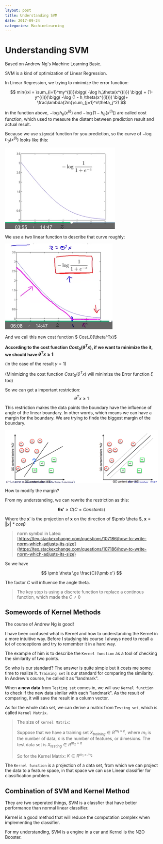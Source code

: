 ```yaml
---
layout: post
title: Understanding SVM
date: 2017-09-24
categories: MachineLearning
---
```



# Understanding SVM

Based on Andrew Ng's Machine Learning Basic.

SVM is a kind of optimization of Linear Regression. 

In Linear Regression, we trying to minimize the error function:

$$
min(\xi = \sum_{i=1}^my^{(i)}\bigg( -\log h_\theta(x^{(i)}) \bigg) + (1-y^{(i)})\bigg( -\log (1 - h_\theta(x^{(i)})) \bigg)+ \frac\lambda{2m}\sum_{j=1}^n\theta_j^2) 
$$


in the function above, $-\log h_\theta(x^{(i)})$ and $-\log (1 - h_\theta(x^{(i)}))$ are called cost function, which used to measure the distant between prediction result and actual result.

Because we use `sigmoid` function for you prediction, so the curve of $-\log h_\theta(x^{(i)})$
looks like this: 

![](/img/2017-09-24/2017-09-24-15-52-09.png)


We use a two linear function to describe that curve roughly:

![](/img/2017-09-24/2017-09-24-15-53-01.png)

And we call this new cost function $ Cost_0(\theta^Tx)$


**According to the cost function $Cost_0(\theta^Tx)$, if we want to minimize the it, we should have $\theta^Tx \ge 1$**

(in the case of the result $y = 1$) 

(Minimizing the cost function $Cost_0(\theta^Tx)$ will minimize the Error function $\xi$ too)

So we can get a important restriction: 
 $$
     \theta^Tx \ge 1
$$

This restriction makes the data points the boundary have the influence of angle of the linear boundary. In other words, which means we can have a margin for the boundary. We are trying to finde the biggest margin of the boundary.

![](/img/2017-09-24/boundary.png)

How to modify the margin? 

From my understanding, we can rewrite the restriction as this:
 
$$
    \pmb{\theta x'} \ge C (C = Constants)
$$

Where the $\pmb x'$ is the projection of $\pmb x$ on the direction of $\pmb \theta $, $\pmb x = \Vert x \Vert * cos\beta$

> norm symbol in Latex: [https://tex.stackexchange.com/questions/107186/how-to-write-norm-which-adjusts-its-size](https://tex.stackexchange.com/questions/107186/how-to-write-norm-which-adjusts-its-size)


So we have
 
$$
 \pmb \theta \ge \frac{C}{\pmb x'}    
$$

The factor $C$ will influence the angle theta.


> The key step is using a discrete function to replace a continous function, which made the $C \ne 0$

## Somewords of Kernel Methods

The course of Andrew Ng is good!

I have been confused what is Kernel and how to understanding the Kernel in a more intuitive way. Before I studying his course I always need to recall a lot of conceptions and try to remember it in a hard way.

The example of him is to describe the `Kernel function` as a tool of checking the similarity of two points.

So who is our standard? The answer is quite simple but it costs me some time to realize it. `Training set` is our standard for comparing the similarity. In Andrew's course, he called it as "landmark".

When **a new data** from `Testing set` comes in, we will use `Kernel function` to check if the new data similar with each "landmark". As the result of comparing, it will save the result in a column vector.

As for the whole data set, we can derive a matrix from `Testing set`, which is called `Kernel Matrix`.

> The size of `Kernel Matrix`: 
>
> Suppose that we have a training set $X_{training} \in R^{m_1 \times n}$, where $m_1$ is the number of data, $n$ is the number of features, or dimesions. The test data set is $X_{testing} \in R^{m_2 \times n}$
>
> So for the Kernel Matrix: $K \in R^{m_1 \times m_2}$

The `Kernel function` is a projection of a data set, from which we can project the data to a feature space, in that space we can use Linear classifier for classification problem.  

## Combination of SVM and Kernel Method

They are two seperated things, SVM is a classfier that have better performance than normal linear classifier.

Kernel is a good method that will reduce the computation complex when implementing the classifier. 

For my understanding, SVM is a engine in a car and Kernel is the N2O Booster.



